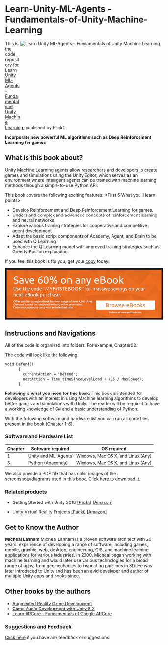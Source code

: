 # Learn-Unity-ML-Agents - Fundamentals-of-Unity-Machine-Learning

<a href="https://www.packtpub.com/game-development/learn-unity-ml-agents-%E2%80%93-fundamentals-unity-machine-learning?utm_source=github&utm_medium=repository&utm_campaign=9781789138139"><img src="https://d1ldz4te4covpm.cloudfront.net/sites/default/files/imagecache/ppv4_main_book_cover/B10576.png" alt="Learn Unity ML-Agents – Fundamentals of Unity Machine Learning" height="256px" align="right"></a>

This is the code repository for [Learn Unity ML-Agents – Fundamentals of Unity Machine Learning](https://www.packtpub.com/game-development/learn-unity-ml-agents-%E2%80%93-fundamentals-unity-machine-learning?utm_source=github&utm_medium=repository&utm_campaign=9781789138139), published by Packt.

**Incorporate new powerful ML algorithms such as Deep Reinforcement Learning for games**

## What is this book about?
Unity Machine Learning agents allow researchers and developers to create games and simulations using the Unity Editor, which serves as an environment where intelligent agents can be trained with machine learning methods through a simple-to-use Python API.

This book covers the following exciting features: <First 5 What you'll learn points>
* Develop Reinforcement and Deep Reinforcement Learning for games.
* Understand complex and advanced concepts of reinforcement learning and neural networks
* Explore various training strategies for cooperative and competitive agent development
* Adapt the basic script components of Academy, Agent, and Brain to be used with Q Learning.
* Enhance the Q Learning model with improved training strategies such as Greedy-Epsilon exploration

If you feel this book is for you, get your [copy](https://www.amazon.com/dp/1789138132) today!

<a href="https://www.packtpub.com/?utm_source=github&utm_medium=banner&utm_campaign=GitHubBanner"><img src="https://raw.githubusercontent.com/PacktPublishing/GitHub/master/GitHub.png" 
alt="https://www.packtpub.com/" border="5" /></a>


## Instructions and Navigations
All of the code is organized into folders. For example, Chapter02.

The code will look like the following:
```
void Defend()
      {
        currentAction = "Defend";
        nextAction = Time.timeSinceLevelLoad + (25 / MaxSpeed);
      }
```

**Following is what you need for this book:**
This book is intended for developers with an interest in using Machine learning algorithms to develop better games and simulations with Unity. 
The reader will be required to have a working knowledge of C# and a basic understanding of Python.

With the following software and hardware list you can run all code files present in the book (Chapter 1-6).

### Software and Hardware List

| Chapter  | Software required                   | OS required                        |
| -------- | ------------------------------------| -----------------------------------|
| 1        | Unity and ML-Agents                 | Windows, Mac OS X, and Linux (Any) |
| 3        | Python (Anaconda)                   | Windows, Mac OS X, and Linux (Any) |



We also provide a PDF file that has color images of the screenshots/diagrams used in this book. [Click here to download it](https://www.packtpub.com/sites/default/files/downloads/LearnUnityMLAgentsFundamentalsofUnityMachineLearning_ColorImages.pdf).

### Related products <Paste books from the Other books you may enjoy section>
* Getting Started with Unity 2018 [[Packt]](https://www.packtpub.com/game-development/getting-started-unity-2018-third-edition?utm_source=github&utm_medium=repository&utm_campaign=9781788830102) [[Amazon]](https://www.amazon.com/dp/1788830105)

* Unity Virtual Reality Projects [[Packt]](https://www.packtpub.com/game-development/unity-virtual-reality-projects-second-edition?utm_source=github&utm_medium=repository&utm_campaign=9781788478809) [[Amazon]](https://www.amazon.com/dp/1788478800)

## Get to Know the Author
**Micheal Lanham**
Micheal Lanham is a proven software architect with 20 years' experience of developing a range of software, including games, mobile, graphic, web, desktop, engineering, GIS, and machine learning applications for various industries. In 2000, Micheal began working with machine learning and would later use various technologies for a broad range of apps, from geomechanics to inspecting pipelines in 3D. He was later introduced to Unity and has been an avid developer and author of multiple Unity apps and books since.


## Other books by the authors
* [Augmented Reality Game Development](https://www.packtpub.com/application-development/augmented-reality-game-development?utm_source=github&utm_medium=repository&utm_campaign=9781787122888)
* [Game Audio Development with Unity 5.X](https://www.packtpub.com/game-development/game-audio-development-unity-5x?utm_source=github&utm_medium=repository&utm_campaign=9781787286450)
* [Learn ARCore - Fundamentals of Google ARCore](https://www.packtpub.com/application-development/learn-arcore-fundamentals-google-arcore?utm_source=github&utm_medium=repository&utm_campaign=9781788830409)

### Suggestions and Feedback
[Click here](https://docs.google.com/forms/d/e/1FAIpQLSdy7dATC6QmEL81FIUuymZ0Wy9vH1jHkvpY57OiMeKGqib_Ow/viewform) if you have any feedback or suggestions.
